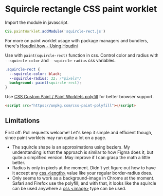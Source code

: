 # Squircle rectangle CSS paint worklet

Import the module in javascript.

```js
CSS.paintWorklet.addModule('squircle-rect.js')
```

For more on paint worklet usage with package managers and bundlers, there's [Houdini.how - Using Houdini](https://houdini.how/usage/)

Use with `paint(squircle-rect)` function in css. Control color and radius with `--squircle-color` and `--squircle-radius` css variables.

```css
.squircle-rect {
  --squircle-color: black;
  --squircle-radius: 32; /*pixels*/
  background: paint(squircle-rect);
}
```

Use [CSS Custom Paint / Paint Worklets polyfill](https://github.com/GoogleChromeLabs/css-paint-polyfill) for better browser support.

```html
<script src="https://unpkg.com/css-paint-polyfill"></script>
```

## Limitations

First off: Pull requests welcome! Let's keep it simple and efficient though, since paint worklets may run quite a lot on a page.


- The squircle shape is an approximations using beziers. My understanding is that the approach is similar to how Figma does it, but quite a simplified version. May improve if I can grasp the math a little better.
- Radius is only in pixels at the moment. Didn't yet figure out how to have it accept any [css &lt;length&gt;](https://developer.mozilla.org/en-US/docs/Web/CSS/length) value like your regular border-radius does.
- Only seems to work as a background-image in Chrome at the moment. Safari and Firefox use the polyfill, and with that, it looks like the squircle can be used anywhere a [css &lt;image&gt;](https://developer.mozilla.org/en-US/docs/Web/CSS/image) type can be used.
